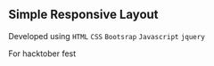 ## Simple Responsive Layout 
Developed using `HTML` `CSS` `Bootsrap` `Javascript` `jquery`

For hacktober fest 
